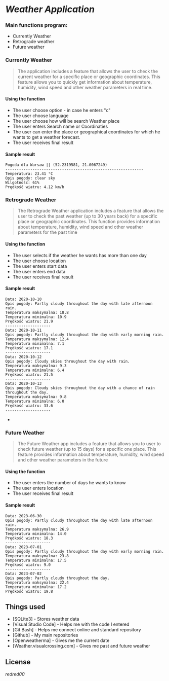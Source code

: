 # _Weather Application_ 
### Main functions program:
- Currently Weather 
- Retrograde weather
- Future weather
 
### Currently Weather
   > The application includes a feature that allows the user to check the current weather 
    for a specific place or geographic coordinates. This feature allows you to quickly
    get information about temperature, humidity, wind speed and other weather parameters
    in real time.

#### Using the function
- The user choose option - in case he enters "c"
- The user choose language 
- The user choose how will be search Weather place 
- The user enters Search name or Coordinaties 
- The user can enter the place or geographical coordinates for which he
wants to get a weather forecast.
- The user receives final result 
#### Sample result 
    Pogoda dla Warsaw || (52.2319581, 21.0067249)
    -------------------------------------------------------------
    Temperatura: 23.41 °C
    Opis pogody: clear sky
    Wilgotność: 61%
    Prędkość wiatru: 4.12 km/h
    
### Retrograde Weather

> The Retrograde Weather application includes a feature that allows the
user to check the past weather (up to 30 years back) for a specific
place or geographic coordinates. This function provides information
about temperature, humidity, wind speed and other weather parameters
for the past time

#### Using the function
- The user selects if the weather he wants has more than one day
- The user choose location
- The user enters start data
- The user enters end data 
- The user receives final result 

#### Sample result 
    Data: 2020-10-10
    Opis pogody: Partly cloudy throughout the day with late afternoon rain.
    Temperatura maksymalna: 18.8
    Temperatura minimalna: 10.9
    Prędkość wiatru: 21.9
    --------------------
    Data: 2020-10-11
    Opis pogody: Partly cloudy throughout the day with early morning rain.
    Temperatura maksymalna: 12.4
    Temperatura minimalna: 7.1
    Prędkość wiatru: 17.1
    --------------------
    Data: 2020-10-12
    Opis pogody: Cloudy skies throughout the day with rain.
    Temperatura maksymalna: 9.3
    Temperatura minimalna: 6.4
    Prędkość wiatru: 21.5
    --------------------
    Data: 2020-10-13
    Opis pogody: Cloudy skies throughout the day with a chance of rain throughout the day.
    Temperatura maksymalna: 9.8
    Temperatura minimalna: 6.0
    Prędkość wiatru: 33.6
    --------------------
-

### Future Weather
>  The Future Weather app includes a feature that allows you to
user to check future weather (up to 15 days) for a specific one
place. This feature provides information
about temperature, humidity, wind speed and other weather parameters
in the future

#### Using the function
-  The user enters the number of days he wants to know
-  The user enters location 
-  The user receives final result 

#### Sample result 
    Data: 2023-06-30
    Opis pogody: Partly cloudy throughout the day with late afternoon rain.
    Temperatura maksymalna: 26.9
    Temperatura minimalna: 14.0
    Prędkość wiatru: 18.3
    --------------------
    Data: 2023-07-01
    Opis pogody: Partly cloudy throughout the day with early morning rain.
    Temperatura maksymalna: 23.8
    Temperatura minimalna: 17.5
    Prędkość wiatru: 9.0
    --------------------
    Data: 2023-07-02
    Opis pogody: Partly cloudy throughout the day.
    Temperatura maksymalna: 22.4
    Temperatura minimalna: 17.2
    Prędkość wiatru: 19.8

## Things used

- [SQLite3] - Stores weather data
- [Visual Studio Code] - Helps me with the code I entered
- [Git Bash] - Helps me connect online and standard repository
- [Github] - My main repositories
- [Openweatherma] - Gives me the current date
- [Weather.visualcrossing.com] - Gives me past and future weather

## License 

_redred00_   
